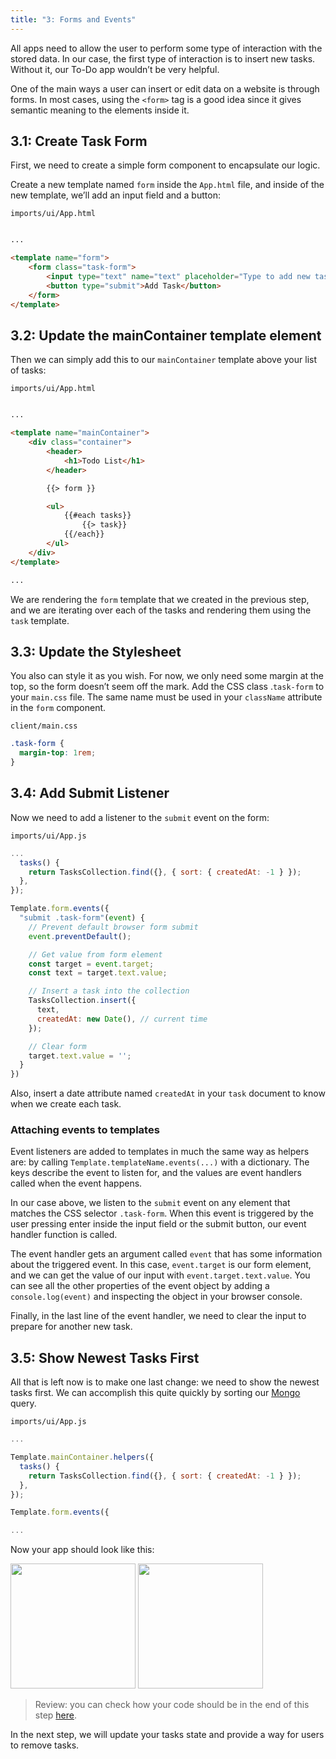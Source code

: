 ```yaml
---
title: "3: Forms and Events"
---
```


All apps need to allow the user to perform some type of interaction with the stored data. In our case, the first type of interaction is to insert new tasks. Without it, our To-Do app wouldn’t be very helpful.

One of the main ways a user can insert or edit data on a website is through forms. In most cases, using the `<form>` tag is a good idea since it gives semantic meaning to the elements inside it.

## 3.1: Create Task Form

First, we need to create a simple form component to encapsulate our logic.

Create a new template named `form` inside the `App.html` file, and inside of the new template, we’ll add an input field and a button:

`imports/ui/App.html`
```html

...

<template name="form">
    <form class="task-form">
        <input type="text" name="text" placeholder="Type to add new tasks" />
        <button type="submit">Add Task</button>
    </form>
</template>
```

## 3.2: Update the mainContainer template element

Then we can simply add this to our `mainContainer` template above your list of tasks:

`imports/ui/App.html`
```html

...

<template name="mainContainer">
    <div class="container">
        <header>
            <h1>Todo List</h1>
        </header>

        {{> form }}

        <ul>
            {{#each tasks}}
                {{> task}}
            {{/each}}
        </ul>
    </div>
</template>

...

```

We are rendering the `form` template that we created in the previous step, and we are iterating over each of the tasks and rendering them using the `task` template.

## 3.3: Update the Stylesheet

You also can style it as you wish. For now, we only need some margin at the top, so the form doesn’t seem off the mark. Add the CSS class .`task-form` to your `main.css` file. The same name must be used in your `className` attribute in the `form` component.

`client/main.css`
```css
.task-form {
  margin-top: 1rem;
}
```

## 3.4: Add Submit Listener

Now we need to add a listener to the `submit` event on the form:

`imports/ui/App.js`
```js
...
  tasks() {
    return TasksCollection.find({}, { sort: { createdAt: -1 } });
  },
});

Template.form.events({
  "submit .task-form"(event) {
    // Prevent default browser form submit
    event.preventDefault();

    // Get value from form element
    const target = event.target;
    const text = target.text.value;

    // Insert a task into the collection
    TasksCollection.insert({
      text,
      createdAt: new Date(), // current time
    });

    // Clear form
    target.text.value = '';
  }
})
```

Also, insert a date attribute named `createdAt` in your `task` document to know when we create each task.

### Attaching events to templates

Event listeners are added to templates in much the same way as helpers are: by calling `Template.templateName.events(...)` with a dictionary. The keys describe the event to listen for, and the values are event handlers called when the event happens.

In our case above, we listen to the `submit` event on any element that matches the CSS selector `.task-form`. When this event is triggered by the user pressing enter inside the input field or the submit button, our event handler function is called.

The event handler gets an argument called `event` that has some information about the triggered event. In this case, `event.target` is our form element, and we can get the value of our input with `event.target.text.value`. You can see all the other properties of the event object by adding a `console.log(event)` and inspecting the object in your browser console.

Finally, in the last line of the event handler, we need to clear the input to prepare for another new task.

## 3.5: Show Newest Tasks First

All that is left now is to make one last change: we need to show the newest tasks first. We can accomplish this quite quickly by sorting our [Mongo](https://guide.meteor.com/collections.html#mongo-collections) query.

`imports/ui/App.js`
```js
...

Template.mainContainer.helpers({
  tasks() {
    return TasksCollection.find({}, { sort: { createdAt: -1 } });
  },
});

Template.form.events({

...

```

Now your app should look like this:

<img width="200px" src="/simple-todos/assets/step03-form-new-task.png"/>

<img width="200px" src="/simple-todos/assets/step03-new-task-on-list.png"/>

> Review: you can check how your code should be in the end of this step [here](https://github.com/meteor/blaze-tutorial/tree/master/src/simple-todos/step03).

In the next step, we will update your tasks state and provide a way for users to remove tasks.
